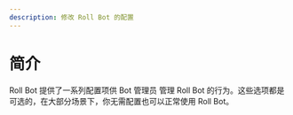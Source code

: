 ```yaml
---
description: 修改 Roll Bot 的配置
---
```


# 简介

Roll Bot 提供了一系列配置项供 Bot 管理员 管理 Roll Bot 的行为。这些选项都是可选的，在大部分场景下，你无需配置也可以正常使用 Roll Bot。
